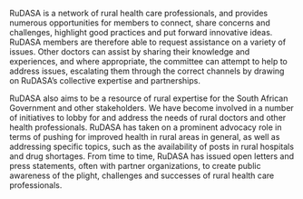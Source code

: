 RuDASA is a network of rural health care professionals, and provides numerous opportunities for members to connect, share concerns and challenges, highlight good practices and put forward innovative ideas. RuDASA members are therefore able to request assistance on a variety of issues. Other doctors can assist by sharing their knowledge and experiences, and where appropriate, the committee can attempt to help to address issues, escalating them through the correct channels by drawing on RuDASA’s collective expertise and partnerships.

RuDASA also aims to be a resource of rural expertise for the South African Government and other stakeholders. We have become involved in a number of initiatives to lobby for and address the needs of rural doctors and other health professionals. RuDASA has taken on a prominent advocacy role in terms of pushing for improved health in rural areas in general, as well as addressing specific topics, such as the availability of posts in rural hospitals and drug shortages. From time to time, RuDASA has issued open letters and press statements, often with partner organizations, to create public awareness of the plight, challenges and successes of rural health care professionals.